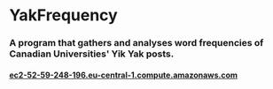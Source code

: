 # YakFrequency

<h3> A program that gathers and analyses word frequencies of Canadian Universities' Yik Yak posts. </h3>

<h4><a href=http://www.ec2-52-59-248-196.eu-central-1.compute.amazonaws.com>ec2-52-59-248-196.eu-central-1.compute.amazonaws.com</a></h4>
